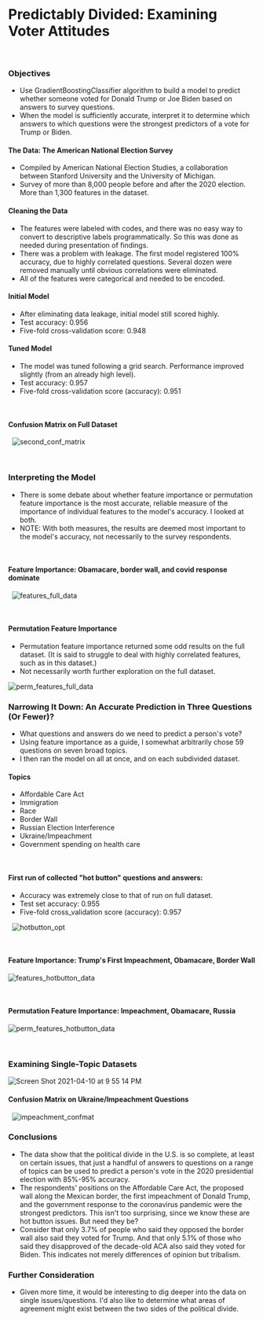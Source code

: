 # Predictably Divided: Examining Voter Attitudes

&nbsp;

### Objectives
* Use GradientBoostingClassifier algorithm to build a model to predict whether someone voted for Donald Trump or Joe Biden based on answers to survey questions.
* When the model is sufficiently accurate, interpret it to determine which answers to which questions were the strongest predictors of a vote for Trump or Biden.
&nbsp;
#### The Data: The American National Election Survey 
* Compiled by American National Election Studies, a collaboration between Stanford University and the University of Michigan.
* Survey of more than 8,000 people before and after the 2020 election. More than 1,300 features in the dataset.
&nbsp;

#### Cleaning the Data
* The features were labeled with codes, and there was no easy way to convert to descriptive labels programmatically. So this was done as needed during presentation of findings. 
* There was a problem with leakage. The first model registered 100% accuracy, due to highly correlated questions. Several dozen were removed manually until obvious correlations were eliminated.
* All of the features were categorical and needed to be encoded.
&nbsp;

#### Initial Model 
* After eliminating data leakage, initial model still scored highly.
* Test 
accuracy: 0.956
* Five-fold cross-validation score: 0.948
&nbsp;
#### Tuned Model
* The model was tuned following a grid search. Performance improved slightly (from an already high level).
* Test 
accuracy: 0.957
* Five-fold cross-validation score (accuracy): 0.951


&nbsp;
#### Confusion Matrix on Full Dataset
&nbsp;
![second_conf_matrix](https://user-images.githubusercontent.com/29707241/114323812-9f452400-9aec-11eb-9dfe-f1f42166eb0f.png)


&nbsp;
### Interpreting the Model
* There is some debate about whether feature importance or permutation feature importance is the most accurate, reliable measure of the importance of individual features to the model's accuracy. I looked at both. 
* NOTE: With both measures, the results are deemed most important to the model's accuracy, not necessarily to the survey respondents.
&nbsp;


&nbsp;
#### Feature Importance: Obamacare, border wall, and covid response dominate
&nbsp;
![features_full_data](https://user-images.githubusercontent.com/29707241/114324493-ed0f5b80-9aef-11eb-9fbf-34e57a78e63e.png)

&nbsp;


#### Permutation Feature Importance
* Permutation feature importance returned some odd results on the full dataset. (It is said to struggle to deal with highly correlated features, such as in this dataset.)
* Not necessarily worth further exploration on the full dataset.

![perm_features_full_data](https://user-images.githubusercontent.com/29707241/114324514-0b755700-9af0-11eb-8440-ef03d4d3bd90.png)
&nbsp;



### Narrowing It Down: An Accurate Prediction in Three Questions (Or Fewer)?
* What questions and answers do we need to predict a person's vote?
* Using feature importance as a guide, I somewhat arbitrarily chose 59 questions on seven broad topics.
* I then ran the model on all at once, and on each subdivided dataset.

#### Topics
* Affordable Care Act
* Immigration
* Race
* Border Wall
* Russian Election Interference
* Ukraine/Impeachment
* Government spending on health care


&nbsp;
#### First run of collected "hot button" questions and answers: 
* Accuracy was extremely close to that of run on full dataset.
* Test set accuracy: 0.955
* Five-fold cross_validation score (accuracy): 0.957

&nbsp;
![hotbutton_opt](https://user-images.githubusercontent.com/29707241/114325433-c3f1c980-9af5-11eb-8e02-c3fc0f95b468.png)
&nbsp;


&nbsp;
#### Feature Importance: Trump's First Impeachment, Obamacare, Border Wall

![features_hotbutton_data](https://user-images.githubusercontent.com/29707241/114324986-29908680-9af3-11eb-9a60-756c7e17648c.png)



&nbsp;
#### Permutation Feature Importance: Impeachment, Obamacare, Russia

![perm_features_hotbutton_data](https://user-images.githubusercontent.com/29707241/114325012-59d82500-9af3-11eb-8ec7-ff6af48e5b37.png)


&nbsp;
### Examining Single-Topic Datasets


![Screen Shot 2021-04-10 at 9 55 14 PM](https://user-images.githubusercontent.com/29707241/114325053-a3287480-9af3-11eb-9d1e-18bf704b5c99.png)


#### Confusion Matrix on Ukraine/Impeachment Questions
&nbsp;
![impeachment_confmat](https://user-images.githubusercontent.com/29707241/114325133-21851680-9af4-11eb-89e6-2b44ab30f89d.png)


### Conclusions
* The data show that the political divide in the U.S. is so complete, at least on certain issues, that just a handful of answers to questions on a range of topics can be used to predict a person's vote in the 2020 presidential election with 85%-95% accuracy. 
* The respondents' positions on the Affordable Care Act, the proposed wall along the Mexican border, the first impeachment of Donald Trump, and the government response to the coronavirus pandemic were the strongest predictors. This isn't too surprising, since we know these are hot button issues. But need they be?
* Consider that only 3.7% of people who said they opposed the border wall also said they voted for Trump. And that only 5.1% of those who said they disapproved of the decade-old ACA also said they voted for Biden. This indicates not merely differences of opinion but tribalism. 

### Further Consideration
* Given more time, it would be interesting to dig deeper into the data on single issues/questions. I'd also like to determine what areas of agreement might exist between the two sides of the political divide. 
